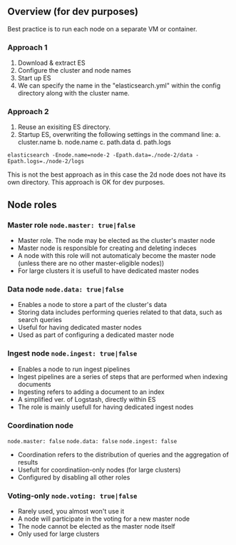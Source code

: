 ## Overview (for dev purposes)

Best practice is to run each node on a separate VM or container. 

### Approach 1

1. Download & extract ES
2. Configure the cluster and node names
3. Start up ES
4. We can specify the name in the "elasticsearch.yml" within the config directory along with the cluster name.

### Approach 2

1. Reuse an exisiting ES directory.
2. Startup ES, overwriting the following settings in the command line:
  a. cluster.name
  b. node.name
  c. path.data
  d. path.logs
  
  `elasticsearch -Enode.name=node-2 -Epath.data=./node-2/data -Epath.logs=./node-2/logs`
  
 This is not the best approach as in this case the 2d node does not have its own directory. This approach is OK for dev purposes.
 
 ## Node roles
 
 ### Master role `node.master: true|false`
 
 * Master role. The node may be elected as the cluster's master node
 * Master node is responsible for creating and deleting indeces
 * A node with this role will not automaticaly become the master node (unless there are no other master-eligible nodes))
 * For large clusters it is usefull to have dedicated master nodes

### Data node `node.data: true|false`

* Enables a node to store a part of the cluster's data
* Storing data includes performing queries related to that data, such as search queries
* Useful for having dedicated master nodes
* Used as part of configuring a dedicated master node

### Ingest node `node.ingest: true|false`

* Enables a node to run ingest pipelines
* Ingest pipelines are a series of steps that are performed when indexing documents
* Ingesting refers to adding a document to an index
* A simplified ver. of Logstash, directly within ES
* The role is mainly usefull for having dedicated ingest nodes


### Coordination node

`node.master: false`
`node.data: false`
`node.ingest: false`

* Coordination refers to the distribution of queries and the aggregation of results
* Usefult for coordinatiion-only nodes (for large clusters)
* Configured by disabling all other roles


### Voting-only `node.voting: true|false`

* Rarely used, you almost won't use it
* A node will participate in the voting for a new master node
* The node cannot be elected as the master node itself
* Only used for large clusters
